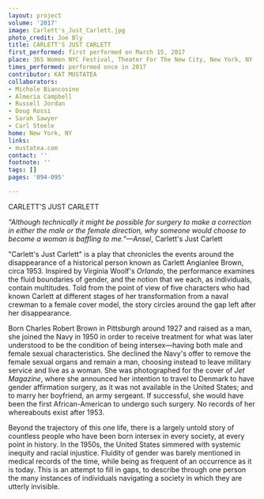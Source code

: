 ```yaml
---
layout: project
volume: '2017'
image: Carlett's_Just_Carlett.jpg
photo_credit: Joe Bly
title: CARLETT'S JUST CARLETT
first_performed: first performed on March 15, 2017
place: 365 Women NYC Festival, Theater For The New City, New York, NY
times_performed: performed once in 2017
contributor: KAT MUSTATEA
collaborators:
- Michole Biancosino
- Almeria Campbell
- Russell Jordan
- Doug Rossi
- Sarah Sawyer
- Carl Steele
home: New York, NY
links:
- mustatea.com
contact: ''
footnote: ''
tags: []
pages: '094-095'

---
```


CARLETT'S JUST CARLETT

_"Although technically it might be possible for surgery to make a correction in either the male or the female direction, why someone would choose to become a woman is baffling to me."—Ansel_, Carlett's Just Carlett

"Carlett's Just Carlett" is a play that chronicles the events around the disappearance of a historical person known as Carlett Angianlee Brown, circa 1953. Inspired by Virginia Woolf's _Orlando_, the performance examines the fluid boundaries of gender, and the notion that we each, as individuals, contain multitudes. Told from the point of view of five characters who had known Carlett at different stages of her transformation from a naval crewman to a female cover model, the story circles around the gap left after her disappearance.

Born Charles Robert Brown in Pittsburgh around 1927 and raised as a man, she joined the Navy in 1950 in order to receive treatment for what was later understood to be the condition of being intersex—having both male and female sexual characteristics. She declined the Navy's offer to remove the female sexual organs and remain a man, choosing instead to leave military service and live as a woman. She was photographed for the cover of _Jet Magazine_, where she announced her intention to travel to Denmark to have gender affirmation surgery, as it was not available in the United States; and to marry her boyfriend, an army sergeant. If successful, she would have been the first African-American to undergo such surgery. No records of her whereabouts exist after 1953.

Beyond the trajectory of this one life, there is a largely untold story of countless people who have been born intersex in every society, at every point in history. In the 1950s, the United States simmered with systemic inequity and racial injustice. Fluidity of gender was barely mentioned in medical records of the time, while being as frequent of an occurrence as it is today. This is an attempt to fill in gaps, to describe through one person the many instances of individuals navigating a society in which they are utterly invisible.
